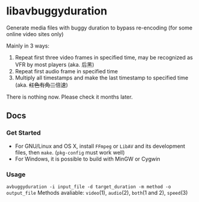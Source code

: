libavbuggyduration
==================

Generate media files with buggy duration to bypass re-encoding (for some online video sites only)

Mainly in 3 ways:

1.  Repeat first three video frames in specified time, may be recognized as VFR by most players (aka. 后黑)
2.  Repeat first audio frame in specified time
3.  Multiply all timestamps and make the last timestamp to specified time (aka. ~~红色有角三~~倍速)

There is nothing now. Please check it months later.

Docs
------

### Get Started
* For GNU/Linux and OS X, install `FFmpeg` or `LibAV` and its development files, then `make`. (`pkg-config` must work well)
* For Windows, it is possible to build with MinGW or Cygwin

### Usage
`avbuggyduration -i input_file -d target_duration -m method -o output_file`
Methods avaliable: `video`(1), `audio`(2), `both`(1 and 2), `speed`(3)